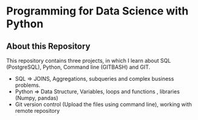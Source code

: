 # Programming for Data Science with Python
## About this Repository
This repository contains three projects, in which I learn about SQL (PostgreSQL), Python, Command line (GITBASH) and GIT.
* SQL => JOINS, Aggregations, subqueries and complex business problems.
* Python => Data Structure, Variables, loops and functions , libraries (Numpy, pandas)
* Git version control (Upload the files using command line), working with remote repository
